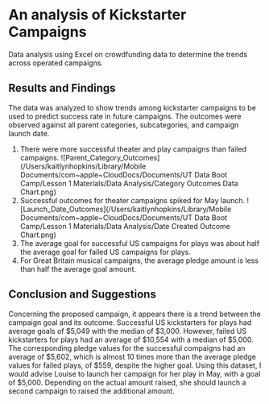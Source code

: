 # An analysis of Kickstarter Campaigns
Data analysis using Excel on crowdfunding data to determine the trends across operated campaigns.
## Results and Findings
The data was analyzed to show trends among kickstarter campaigns to be used to predict success rate in future campaigns.
The outcomes were observed against all parent categories, subcategories, and campaign launch date.
1. There were more successful theater and play campaigns than failed campaigns. 
![Parent_Category_Outcomes](/Users/kaitlynhopkins/Library/Mobile Documents/com~apple~CloudDocs/Documents/UT Data Boot Camp/Lesson 1 Materials/Data Analysis/Category Outcomes Data Chart.png)
2. Successful outcomes for theater campaigns spiked for May launch.
![Launch_Date_Outcomes](/Users/kaitlynhopkins/Library/Mobile Documents/com~apple~CloudDocs/Documents/UT Data Boot Camp/Lesson 1 Materials/Data Analysis/Date Created Outcome Chart.png)
3. The average goal for successful US campaigns for plays was about half the average goal for failed US campaigns for plays.
4. For Great Britain musical campaigns, the average pledge amount is less than half the average goal amount. 
## Conclusion and Suggestions
Concerning the proposed campaign, it appears there is a trend between the campaign goal and its outcome. Successful US kickstarters for plays had average goals of $5,049 with the median of $3,000. However, failed US kickstarters for plays had an average of $10,554 with a median of $5,000. The corresponding pledge values for the successful compaigns had an average of $5,602, which is almost 10 times more than the average pledge values for failed plays, of $559, despite the higher goal.
Using this dataset, I would advise Louise to launch her campaign for her play in May, with a goal of $5,000. Depending on the actual amount raised, she should launch a second campaign to raised the additional amount. 
